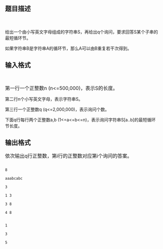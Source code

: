 ## 题目描述

<p><span style="font-size: medium"><br>
   给出一个由小写英文字母组成的字符串S，再给出q个询问，要求回答S某个子串的最短循环节。<br>
   如果字符串B是字符串A的循环节，那么A可以由B重复若干次得到。</span></p>

## 输入格式

<p> </p>
<p><span style="font-size: medium">第一行一个正整数n (n<=500,000)，表示S的长度。<br>
   第二行n个小写英文字母，表示字符串S。<br>
   第三行一个正整数q (q<=2,000,000)，表示询问个数。<br>
   下面q行每行两个正整数a,b (1<=a<=b<=n)，表示询问字符串S[a..b]的最短循环节长度。</span></p>
<p></p>

## 输出格式

<p><span style="font-size: medium">依次输出q行正整数，第i行的正整数对应第i个询问的答案。</span></p>
<p></p>

```input1
8
aaabcabc
3
1 3
3 8
4 8
```
```output1
1
3
5
```
